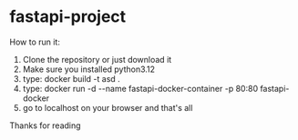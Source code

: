 # fastapi-project

How to run it:
1. Clone the repository or just download it
2. Make sure you installed python3.12
3. type: docker build -t asd .
4. type: docker run -d --name fastapi-docker-container -p 80:80 fastapi-docker
5. go to localhost on your browser and that's all


Thanks for reading
